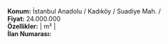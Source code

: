 ## 

**Konum:** İstanbul Anadolu / Kadıköy / Suadiye Mah. /  
**Fiyat:** 24.000.000  
**Özellikler:**  |  m² |   
**İlan Numarası:** 
